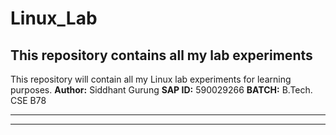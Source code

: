 # Linux_Lab
## This repository contains all my lab experiments
This repository will contain all my Linux lab experiments for learning purposes.
**Author:** Siddhant Gurung
**SAP ID:** 590029266
**BATCH:** B.Tech. CSE B78

------------------
-----------------

